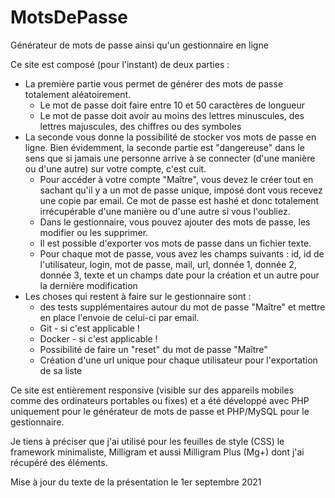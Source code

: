 # MotsDePasse
Générateur de mots de passe ainsi qu'un gestionnaire en ligne

Ce site est composé (pour l'instant) de deux parties :
- La première partie vous permet de générer des mots de passe totalement aléatoirement.
    * Le mot de passe doit faire entre 10 et 50 caractères de longueur
    * Le mot de passe doit avoir au moins des lettres minuscules, des lettres majuscules, des chiffres ou des symboles
- La seconde vous donne la possibilité de stocker vos mots de passe en ligne. Bien évidemment, la seconde partie est "dangereuse" dans le sens que si jamais une personne arrive à se connecter (d'une manière ou d'une autre) sur votre compte, c'est cuit.
    * Pour accéder à votre compte "Maître", vous devez le créer tout en sachant qu'il y a un mot de passe unique, imposé dont vous recevez une copie par email. Ce mot de passe est hashé et donc totalement irrécupérable d'une manière ou d'une autre si vous l'oubliez.
    * Dans le gestionnaire, vous pouvez ajouter des mots de passe, les modifier ou les supprimer.
    * Il est possible d'exporter vos mots de passe dans un fichier texte.
    * Pour chaque mot de passe, vous avez les champs suivants : id, id de l'utilisateur, login, mot de passe, mail, url, donnée 1, donnée 2, donnée 3, texte et un champs date pour la création et un autre pour la dernière modification
- Les choses qui restent à faire sur le gestionnaire sont :
    * des tests supplémentaires autour du mot de passe "Maître" et mettre en place l'envoie de celui-ci par email.
    * Git - si c'est applicable !
    * Docker - si c'est applicable !
    * Possibilité de faire un "reset" du mot de passe "Maître"
    * Création d'une url unique pour chaque utilisateur pour l'exportation de sa liste

Ce site est entièrement responsive (visible sur des appareils mobiles comme des ordinateurs portables ou fixes) et a été développé avec PHP uniquement pour le générateur de mots de passe et PHP/MySQL pour le gestionnaire.

Je tiens à préciser que j'ai utilisé pour les feuilles de style (CSS) le framework minimaliste, Milligram et aussi Milligram Plus (Mg+) dont j'ai récupéré des éléments.

Mise à jour du texte de la présentation le 1er septembre 2021

